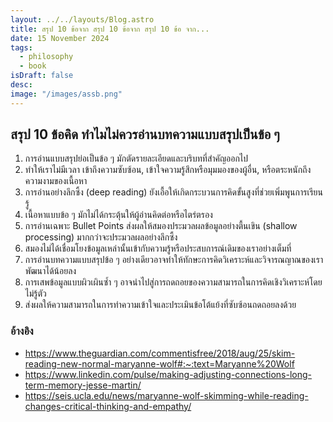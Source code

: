```yaml
---
layout: ../../layouts/Blog.astro
title: สรุป 10 ข้อจาก สรุป 10 ข้อจาก สรุป 10 ข้อ จาก...
date: 15 November 2024
tags:
  - philosophy
  - book
isDraft: false
desc:
image: "/images/assb.png"
---
```


## สรุป 10 ข้อคิด ทำไมไม่ควรอ่านบทความแบบสรุปเป็นข้อ ๆ

1. การอ่านแบบสรุปย่อเป็นข้อ ๆ มักตัดรายละเอียดและบริบทที่สำคัญออกไป
2. ทำให้เราไม่มีเวลา เข้าถึงความซับซ้อน, เข้าใจความรู้สึกหรือมุมมองของผู้อื่น, หรือตระหนักถึงความงามของเนื้อหา
3. การอ่านอย่างลึกซึ้ง (deep reading) ยังเอื้อให้เกิดกระบวนการคิดขั้นสูงที่ช่วยเพิ่มพูนการเรียนรู้
4. เนื้อหาแบบข้อ ๆ มักไม่ได้กระตุ้นให้ผู้อ่านคิดต่อหรือไตร่ตรอง
5. การอ่านเฉพาะ Bullet Points ส่งผลให้สมองประมวลผลข้อมูลอย่างตื้นเขิน (shallow processing) มากกว่าจะประมวลผลอย่างลึกซึ้ง
6. สมองไม่ได้เชื่อมโยงข้อมูลเหล่านั้นเข้ากับความรู้หรือประสบการณ์เดิมของเราอย่างเต็มที่
8. การอ่านบทความแบบสรุปข้อ ๆ อย่างเดียวอาจทำให้ทักษะการคิดวิเคราะห์และวิจารณญาณของเราพัฒนาได้น้อยลง
9. การเสพข้อมูลแบบผิวเผินซ้ำ ๆ อาจนำไปสู่การถดถอยของความสามารถในการคิดเชิงวิเคราะห์โดยไม่รู้ตัว
10. ส่งผลให้ความสามารถในการทำความเข้าใจและประเมินข้อโต้แย้งที่ซับซ้อนถดถอยลงด้วย​

### อ้างอิง

- https://www.theguardian.com/commentisfree/2018/aug/25/skim-reading-new-normal-maryanne-wolf#:~:text=Maryanne%20Wolf
- https://www.linkedin.com/pulse/making-adjusting-connections-long-term-memory-jesse-martin/
- https://seis.ucla.edu/news/maryanne-wolf-skimming-while-reading-changes-critical-thinking-and-empathy/
